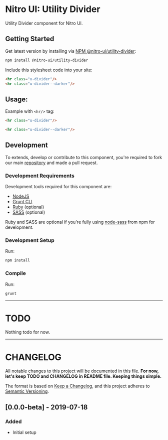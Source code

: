 # Nitro UI: Utility Divider

Utility Divider component for Nitro UI.

## Getting Started

Get latest version by installing via [NPM @nitro-ui/utility-divider](https://www.npmjs.com/package/@nitro-ui/utility-divider):

```sh
npm install @nitro-ui/utility-divider
```

Include this stylesheet code into your site:

```html
<hr class="u-divider"/>
<hr class="u-divider--darker"/>
```

## Usage:

Example with `<hr/>` tag:

```html
<hr class="u-divider"/>

<hr class="u-divider--darker"/>
```

## Development

To extends, develop or contribute to this component, you're required to fork our main [repository](https://github.com/icarasia-engineering/nitro-ui) and made a pull request.

### Development Requirements

Development tools required for this component are:

- [NodeJS](https://nodejs.org/en/)
- [Grunt CLI](https://gruntjs.com)
- [Ruby](https://www.ruby-lang.org/en/) (optional)
- [SASS](https://sass-lang.com) (optional)

Ruby and SASS are optional if you're fully using [node-sass](https://github.com/sass/node-sass) from npm for development.

### Development Setup

Run:

```sh
npm install
```

### Compile

Run:

```sh
grunt
```
---

# TODO

Nothing todo for now.

---

# CHANGELOG

All notable changes to this project will be documented in this file. **For now, let's keep TODO and CHANGELOG in README file. Keeping things simple.**

The format is based on [Keep a Changelog](https://keepachangelog.com/en/1.0.0/),
and this project adheres to [Semantic Versioning](https://semver.org/spec/v2.0.0.html).

## [0.0.0-beta] - 2019-07-18
### Added
- Initial setup
